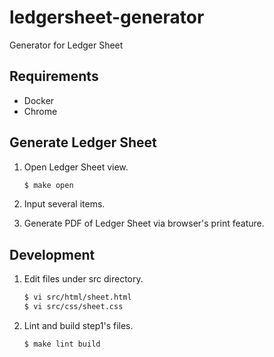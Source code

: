 # ledgersheet-generator
Generator for Ledger Sheet

## Requirements

- Docker
- Chrome

## Generate Ledger Sheet

1. Open Ledger Sheet view.

   ```bash
   $ make open
   ```

2. Input several items.

3. Generate PDF of Ledger Sheet via browser's print feature.

## Development

1. Edit files under src directory.

   ```bash
   $ vi src/html/sheet.html
   $ vi src/css/sheet.css
   ```

2. Lint and build step1's files.

   ```bash
   $ make lint build
   ```
